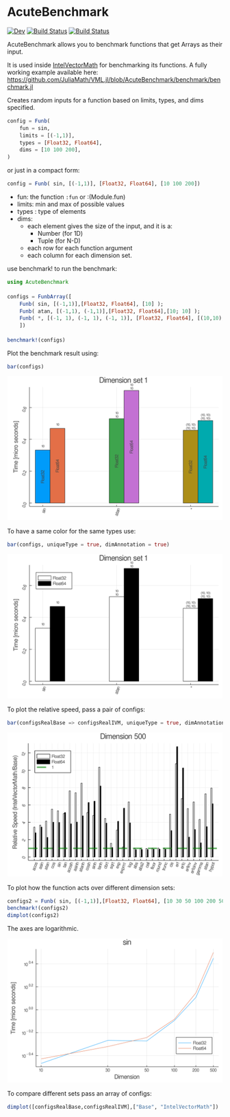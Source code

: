 # AcuteBenchmark

[![Dev](https://img.shields.io/badge/docs-dev-blue.svg)](https://aminya.github.io/AcuteBenchmark.jl/dev)
[![Build Status](https://travis-ci.com/aminya/AcuteBenchmark.jl.svg?branch=master)](https://travis-ci.com/aminya/AcuteBenchmark.jl)
[![Build Status](https://ci.appveyor.com/api/projects/status/github/aminya/AcuteBenchmark.jl?svg=true)](https://ci.appveyor.com/project/aminya/AcuteBenchmark-jl)


AcuteBenchmark allows you to benchmark functions that get Arrays as their input.

It is used inside [IntelVectorMath](https://github.com/JuliaMath/VML.jl) for benchmarking its functions. A fully working example available here: https://github.com/JuliaMath/VML.jl/blob/AcuteBenchmark/benchmark/benchmark.jl

Creates random inputs for a function based on limits, types, and dims specified.
```julia
config = Funb(
    fun = sin,
    limits = [(-1,1)],
    types = [Float32, Float64],
    dims = [10 100 200],
)
```
or just in a compact form:
```julia
config = Funb( sin, [(-1,1)], [Float32, Float64], [10 100 200])
```

* fun: the function `:fun` or :(Module.fun)
* limits: min and max of possible values
* types : type of elements
* dims:
  - each element gives the size of the input, and it is a:
     - Number (for 1D)
     - Tuple (for N-D)
  - each row for each function argument
  - each column for each dimension set.



use benchmark! to run the benchmark:
```julia
using AcuteBenchmark

configs = FunbArray([
    Funb( sin, [(-1,1)],[Float32, Float64], [10] );
    Funb( atan, [(-1,1), (-1,1)],[Float32, Float64],[10; 10] );
    Funb( *, [(-1, 1), (-1, 1), (-1, 1)], [Float32, Float64], [(10,10); (10,10)] );
    ])

benchmark!(configs)
```

Plot the benchmark result using:
```julia
bar(configs)
```
![bench-dims-set1](test/bar/bench-dims-set1.png)

To have a same color for the same types use:
```julia
bar(configs, uniqueType = true, dimAnnotation = true)
```
![bench-dims-set1-unique](test/bar/bench-dims-set1-unique.png)

To plot the relative speed, pass a pair of configs:
```julia
bar(configsRealBase => configsRealIVM, uniqueType = true, dimAnnotation = false, uniqueDim = true, "Base" => "IntelVectorMath")
```

![IntelVectorMath Performance Comparison](https://raw.githubusercontent.com/aminya/AcuteBenchmark-Results/master/IntelVectorMath/Real/bar/bench-dims-set6-relative.png)

To plot how the function acts over different dimension sets:
```julia
configs2 = Funb( sin, [(-1,1)],[Float32, Float64], [10 30 50 100 200 500] );
benchmark!(configs2)
dimplot(configs2)
```
The axes are logarithmic.

![bench-sin](test/dimplot/bench-sin.png)


To compare different sets pass an array of configs:
```julia
dimplot([configsRealBase,configsRealIVM],["Base", "IntelVectorMath"])
```

<!-- ![Performance over dimensions](https://github.com/JuliaMath/VML.jl/raw/AcuteBenchmark/benchmark/Real/dimplot/bench-atan-Type-Float32.png) -->
